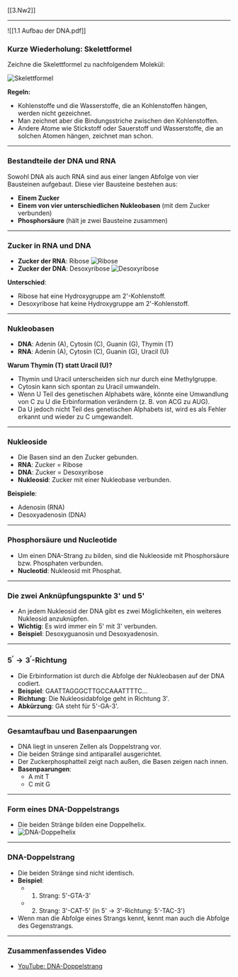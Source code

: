 [[3.Nw2]]
___
![[1.1 Aufbau der DNA.pdf]]

### Kurze Wiederholung: Skelettformel
Zeichne die Skelettformel zu nachfolgendem Molekül:

![Skelettformel](https://via.placeholder.com/400)

**Regeln:**
- Kohlenstoffe und die Wasserstoffe, die an Kohlenstoffen hängen, werden nicht gezeichnet.
- Man zeichnet aber die Bindungsstriche zwischen den Kohlenstoffen.
- Andere Atome wie Stickstoff oder Sauerstoff und Wasserstoffe, die an solchen Atomen hängen, zeichnet man schon.

---

### Bestandteile der DNA und RNA
Sowohl DNA als auch RNA sind aus einer langen Abfolge von vier Bausteinen aufgebaut. Diese vier Bausteine bestehen aus:
- **Einem Zucker**
- **Einem von vier unterschiedlichen Nukleobasen** (mit dem Zucker verbunden)
- **Phosphorsäure** (hält je zwei Bausteine zusammen)

---

### Zucker in RNA und DNA
- **Zucker der RNA**: Ribose
  ![Ribose](https://via.placeholder.com/400)
- **Zucker der DNA**: Desoxyribose
  ![Desoxyribose](https://via.placeholder.com/400)

**Unterschied**:
- Ribose hat eine Hydroxygruppe am 2'-Kohlenstoff.
- Desoxyribose hat keine Hydroxygruppe am 2'-Kohlenstoff.

---

### Nukleobasen
- **DNA**: Adenin (A), Cytosin (C), Guanin (G), Thymin (T)
- **RNA**: Adenin (A), Cytosin (C), Guanin (G), Uracil (U)

**Warum Thymin (T) statt Uracil (U)?**
- Thymin und Uracil unterscheiden sich nur durch eine Methylgruppe.
- Cytosin kann sich spontan zu Uracil umwandeln.
- Wenn U Teil des genetischen Alphabets wäre, könnte eine Umwandlung von C zu U die Erbinformation verändern (z. B. von ACG zu AUG).
- Da U jedoch nicht Teil des genetischen Alphabets ist, wird es als Fehler erkannt und wieder zu C umgewandelt.

---

### Nukleoside
- Die Basen sind an den Zucker gebunden.
- **RNA**: Zucker = Ribose
- **DNA**: Zucker = Desoxyribose
- **Nukleosid**: Zucker mit einer Nukleobase verbunden.

**Beispiele**:
- Adenosin (RNA)
- Desoxyadenosin (DNA)

---

### Phosphorsäure und Nucleotide
- Um einen DNA-Strang zu bilden, sind die Nukleoside mit Phosphorsäure bzw. Phosphaten verbunden.
- **Nucleotid**: Nukleosid mit Phosphat.

---

### Die zwei Anknüpfungspunkte 3' und 5'
- An jedem Nukleosid der DNA gibt es zwei Möglichkeiten, ein weiteres Nukleosid anzuknüpfen.
- **Wichtig**: Es wird immer ein 5' mit 3' verbunden.
- **Beispiel**: Desoxyguanosin und Desoxyadenosin.

---

### $5^{\prime} \rightarrow 3^{\prime}$-Richtung
- Die Erbinformation ist durch die Abfolge der Nukleobasen auf der DNA codiert.
- **Beispiel**: GAATTAGGGCTTGCCAAATTTTC...
- **Richtung**: Die Nukleosidabfolge geht in Richtung 3'.
- **Abkürzung**: GA steht für 5'-GA-3'.

---

### Gesamtaufbau und Basenpaarungen
- DNA liegt in unseren Zellen als Doppelstrang vor.
- Die beiden Stränge sind antiparallel ausgerichtet.
- Der Zuckerphosphatteil zeigt nach außen, die Basen zeigen nach innen.
- **Basenpaarungen**:
  - A mit T
  - C mit G

---

### Form eines DNA-Doppelstrangs
- Die beiden Stränge bilden eine Doppelhelix.
- ![DNA-Doppelhelix](https://via.placeholder.com/400)

---

### DNA-Doppelstrang
- Die beiden Stränge sind nicht identisch.
- **Beispiel**:
  - 1. Strang: 5'-GTA-3'
  - 2. Strang: 3'-CAT-5' (in 5' → 3'-Richtung: 5'-TAC-3')
- Wenn man die Abfolge eines Strangs kennt, kennt man auch die Abfolge des Gegenstrangs.

---

### Zusammenfassendes Video
- [YouTube: DNA-Doppelstrang](https://www.youtube.com/watch?v=o_-6JXLYS-k)
